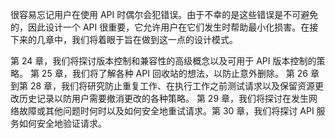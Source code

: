 很容易忘记用户在使用 API 时偶尔会犯错误。由于不幸的是这些错误是不可避免的，因此设计一个 API 很重要，它允许用户在它们发生时帮助最小化损害。在接下来的几章中，我们将着眼于旨在做到这一点的设计模式。

第 24 章，我们将探讨版本控制和兼容性的高级概念以及可用于 API 版本控制的策略。
第 25 章，我们将了解各种 API 回收站的想法，以防止意外删除。
第 26 章到第 28 章，我们将研究防止重复工作、在执行工作之前测试请求以及保留资源更改历史记录以防用户需要撤消更改的各种策略。
第 29 章，我们将探讨在发生网络故障或其他问题时何时以及如何安全地重试请求。第 30 章，我们将探讨 API 服务如何安全地验证请求。